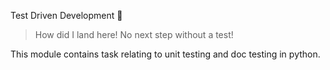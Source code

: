 Test Driven Development 🧰
> How did I land here! No next step without a test!

This module contains task relating to unit testing and doc testing in python.